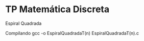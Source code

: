 # TP Matemática Discreta

Espiral Quadrada

Compilando
gcc -o EspiralQuadradaT(n) EspiralQuadradaT(n).c
